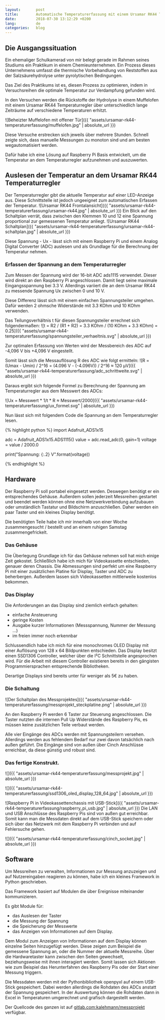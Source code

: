```yaml
---
layout:       post
title:        Automatische Temperaturerfassung mit einem Ursamar RK44 Temperaturregler
date:         2018-07-30 13:12:29 +0200
lang:         de
categories:   blog
---
```


## Die Ausgangssituation

Ein ehemaliger Schulkamerad von mir belegt gerade im Rahmen seines
Studiums ein Praktikum in einem Chemieunternehmen.
Ein Prozess dieses Unternehmens umfasst die thermische Vorbehandlung von
Reststoffen aus der Salzsäurehydrolyse unter pyrolytischen Bedingungen.

Das Ziel des Praktikums ist es, diesen Prozess zu optimieren, indem in
Versuchsreihen die optimale Temperatur zur Verdampfung gefunden wird.

In den Versuchen werden die Rückstoffe der Hydrolyse in einem Muffelofen
mit einem Ursamar RK44 Temperaturregler über unterschiedlich lange Zeiträume
auf verschiedene Temperaturen erhitzt.

![Beheizter Muffelofen mit offener Tür]({{ "assets/ursamar-rk44-temperaturerfassung/muffelofen.jpg" | absolute_url }})

Diese Versuche erstrecken sich jeweils über mehrere Stunden. Schnell zeigte
sich, dass manuelle Messungen zu monoton sind und am besten wegautomatisiert
werden.

Dafür habe ich eine Lösung auf Raspberry Pi Basis entwickelt, um die Temperatur
an dem Temperaturregler aufzunehmen und auszuwerten.

## Auslesen der Temperatur an dem Ursamar RK44 Temperaturregler

Der Temperaturregler gibt die aktuelle Temperatur auf einer LED-Anzeige aus.
Diese Schnittstelle ist jedoch ungeeignet zum automatischen Erfassen der
Temperatur.
![Ursamar RK44 Frontalansicht]({{ "assets/ursamar-rk44-temperaturerfassung/ursamar-rk44.jpg" | absolute_url }})
Ein Blick auf den Schaltplan verrät, dass zwischen den Klemmen 10 und 12 eine
Spannung proportional zur gemessenen Temperatur anliegt.
![Ursamar RK44 Schaltplan]({{ "assets/ursamar-rk44-temperaturerfassung/ursamar-rk44-schaltplan.jpg" | absolute_url }})

Diese Spannung - Ux - lässt sich mit einem Raspberry Pi und einem Analog
Digital Converter (ADC) auslesen und als Grundlage für die Berechnung der
Temperatur nehmen.


### Erfassen der Spannung an dem Temperaturregler

Zum Messen der Spannung wird der 16-bit ADC ads1115 verwendet. Dieser wird
direkt an den Raspberry Pi angeschlossen. Damit liegt seine maximale
Eingangsspannung bei 3.3 V. Allerdings variiert die an dem Ursamar RK44 zu
messende Spannung Ux zwischen 0 und 10 V.

Diese Differenz lässt sich mit einem einfachen Spannungsteiler umgehen. Dafür
werden 2 ohmsche Widerstände mit 3.3 KOhm und 10 KOhm verwenden.

Das Teilungsverhältnis t für diesen Spannungsteiler errechnet sich
folgendermaßen:
![t = R2 / (R1 + R2) = 3.3 KOhm / (10 KOhm + 3.3 KOhm) = 0.25]({{ "assets/ursamar-rk44-temperaturerfassung/spannungsteiler_verhaeltnis.svg" | absolute_url }})

Zur optimalen Erfassung von Werten wird der Messbereich des ADC auf -4,096 V bis
+4,096 V eingestellt.

Somit lässt sich die Messauflösung R des ADC wie folgt ermitteln:
![R = (Umax - Umin) / 2^16 = (4.096 V - (-4.096V)) / 2^16 ≈ 120 µV]({{ "assets/ursamar-rk44-temperaturerfassung/adc_schrittweite.svg" | absolute_url }})

Daraus ergibt sich folgende Formel zu Berechnung der Spannung am
Temperaturregler aus dem Messwert des ADCs:

![Ux = Messwert * 1/t * R ≈ Messwert/2000]({{ "assets/ursamar-rk44-temperaturerfassung/ux_formel.svg" | absolute_url }})

Nun lässt sich mit folgendem Code die Spannung an dem Temperaturregler lesen.

{% highlight python %}
import Adafruit_ADS1x15

adc = Adafruit_ADS1x15.ADS1115()
value = adc.read_adc(0, gain=1)
voltage = value / 2000.0

print("Spannung: {:.2} V".format(voltage))

{% endhighlight %}

## Hardware

Der Raspberry Pi soll portabel eingesetzt werden. Deswegen benötigt er ein
entsprechendes Gehäuse.
Außerdem sollen jederzeit Messreihen gestartet und beendet werden können
ohne eine Netzwerkverbindung aufzubauen oder umständlich Tastatur und
Bildschirm anzuschließen. Daher werden ein paar Taster und ein kleines
Display benötigt.

Die benötigten Teile habe ich mir innerhalb von einer Woche zusammengesucht /
bestellt und an einem ruhigen Samstag zusammengefrickelt.

### Das Gehäuse

Die Überlegung Grundlage ich für das Gehäuse nehmen soll hat mich einige
Zeit gekostet. Schließlich habe ich mich für Videokassette entschieden, genauer
deren Chassis.
Die Abmessungen sind perfekt um eine Raspberry Pi mit einer zusätzlichen Platine
für Display, Taster und ADC zu beherbergen. Außerdem lassen sich Videokassetten
mittlerweile kostenlos bekommen.  

### Das Display

Die Anforderungen an das Display sind ziemlich einfach gehalten:
- einfache Ansteuerung
- geringe Kosten
- Ausgabe kurzer Informationen (Messspannung, Nummer der Messung ...)
- im freien immer noch erkennbar

Schlussendlich habe ich mich für eine monochromes OLED Display mit einer
Auflösung von 128 x 64 Bildpunkten entschieden. Das Display besitzt einen
SSD1306 Controller, welcher über die I²C Schnittstelle angesprochen wird.
Für die Arbeit mit diesem Controller existieren bereits in den gängisten
Programmiersprachen entsprechende Bibliotheken.

Derartige Displays sind bereits unter für weniger als 5€ zu haben.

### Die Schaltung

![Der Schaltplan des Messprojektes]({{ "assets/ursamar-rk44-temperaturerfassung/messprojekt_steckplatine.png" | absolute_url }})

An den Raspberry Pi werden 6 Taster zur Steuerung angeschlossen. Die Taster
nutzten die internen Pull Up Widerstände des Raspberry Pis, es müssen keine
zusätzlichen Teile verbaut werden.

Alle vier Eingänge des ADCs werden mit Spannungsteilern versehen. Allerdings
werden aus fehlendem Bedarf nur zwei davon tatsächlich nach außen geführt.
Die Eingänge sind von außen über Cinch Anschlüsse erreichbar, da diese günstig
und robust sind.

### Das fertige Konstrukt.

![]({{ "assets/ursamar-rk44-temperaturerfassung/messprojekt.jpg" | absolute_url }})

![]({{ "assets/ursamar-rk44-temperaturerfassung/ssd1306_oled_display_128_64.jpg" | absolute_url }})

![Raspberry Pi in Videokassettenchassis mit USB-Stick]({{ "assets/ursamar-rk44-temperaturerfassung/raspberry_pi_usb.jpg" | absolute_url }})
Die LAN und USB Anschlüsse des Raspberry Pis sind von außen gut erreichbar.
Somit kann man die Messdaten direkt auf dem USB-Stick speichern oder sich über
das Netzwerk mit dem Raspberry Pi verbinden und auf Fehlersuche gehen.

![]({{ "assets/ursamar-rk44-temperaturerfassung/cinch_socket.jpg" | absolute_url }})

## Software

Um Messreihen zu verwalten, Informationen zur Messung anzuzeigen und auf
Nutzereingaben reagieren zu können, habe ich ein kleines Framework in Python
geschrieben.

Das Framework basiert auf Modulen die über Ereignisse miteinander kommunizieren.

Es gibt Module für:
- das Auslesen der Taster
- die Messung der Spannung
- die Speicherung der Messwerte
- das Anzeigen von Informationen auf dem Display.

Dem Modul zum Anzeigen von Informationen auf dem Display können einzelne Seiten
hinzugefügt werden.
Diese zeigen zum Beispiel die gemessene Spannung an, oder die Nummer der
aktuelle Messreihe.
Über die Hardwaretaster kann zwischen den Seiten gewechselt, beziehungsweise mit
ihnen interagiert werden. Somit lassen sich Aktionen wie zum Beispiel das
Herunterfahren des Raspberry Pis oder der Start einer Messung triggern.

Die Messdaten werden mit der Pythonbibliothek openpyxl auf einem USB-Stick
gespeichert.
Dabei werden allerdings die Rohdaten des ADCs anstatt der Spannung gespeichert.
In der Auswertung können die Rohdaten dann in Excel in Temperaturen umgerechnet
und grafisch dargestellt werden.

Der Quellcode des ganzen ist auf [gitlab.com:kalehmann/messprojekt](https://gitlab.com/kalehmann/messprojekt)
verfügbar.
